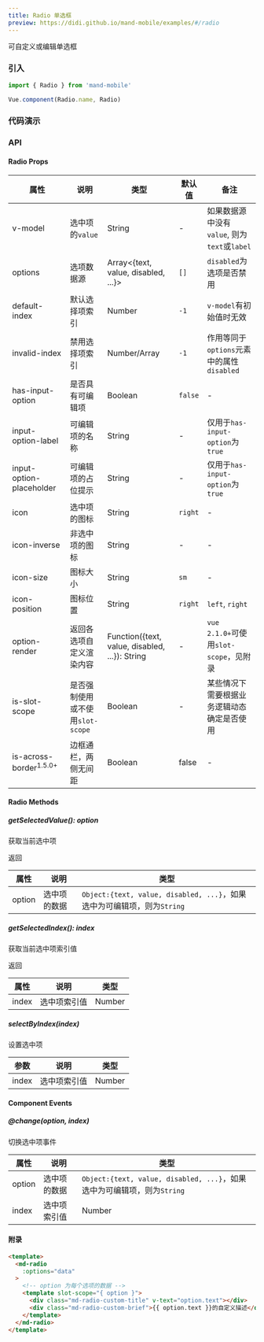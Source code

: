 ```yaml
---
title: Radio 单选框
preview: https://didi.github.io/mand-mobile/examples/#/radio
---
```


可自定义或编辑单选框

### 引入

```javascript
import { Radio } from 'mand-mobile'

Vue.component(Radio.name, Radio)
```

### 代码演示
<!-- DEMO -->

### API

#### Radio Props
|属性 | 说明 | 类型 | 默认值 | 备注|
|----|-----|------|------|------|
|v-model|选中项的`value`|String|-|如果数据源中没有`value`, 则为`text`或`label`|
|options|选项数据源|Array<{text, value, disabled, ...}>|`[]`|`disabled`为选项是否禁用|
|default-index|默认选择项索引|Number|`-1`|`v-model`有初始值时无效|
|invalid-index|禁用选择项索引|Number/Array|`-1`|作用等同于`options`元素中的属性`disabled`|
|has-input-option|是否具有可编辑项|Boolean|`false`|-|
|input-option-label|可编辑项的名称|String|-|仅用于`has-input-option`为`true`|
|input-option-placeholder|可编辑项的占位提示|String|-|仅用于`has-input-option`为`true`|
|icon|选中项的图标|String|`right`|-|
|icon-inverse|非选中项的图标|String|-|-|
|icon-size|图标大小|String|`sm`|-|
|icon-position|图标位置|String|`right`|`left`, `right`|
|option-render|返回各选项自定义渲染内容|Function({text, value, disabled, ...}): String|-|`vue 2.1.0+`可使用`slot-scope`，见附录|
|is-slot-scope|是否强制使用或不使用`slot-scope`|Boolean|-|某些情况下需要根据业务逻辑动态确定是否使用|
|is-across-border<sup class="version-after">1.5.0+</sup>|边框通栏，两侧无间距|Boolean|false|-|

#### Radio Methods

##### getSelectedValue(): option
获取当前选中项

返回

|属性 | 说明 | 类型|
|----|-----|------|
|option|选中项的数据|`Object:{text, value, disabled, ...}`，如果选中为可编辑项，则为`String`|

##### getSelectedIndex(): index
获取当前选中项索引值

返回

|属性 | 说明 | 类型|
|----|-----|------|
|index|选中项索引值|Number|

##### selectByIndex(index)
设置选中项

|参数 | 说明 | 类型|
|----|-----|------|
|index|选中项索引值|Number|

#### Component Events

##### @change(option, index)
切换选中项事件

|属性 | 说明 | 类型|
|----|-----|------|
|option|选中项的数据|`Object:{text, value, disabled, ...}`，如果选中为可编辑项，则为`String`|
|index|选中项索引值|Number|

#### 附录

```html
<template>
  <md-radio
    :options="data"
  >
    <!-- option 为每个选项的数据 -->
    <template slot-scope="{ option }">
      <div class="md-radio-custom-title" v-text="option.text"></div>
      <div class="md-radio-custom-brief">{{ option.text }}的自定义描述</div>
    </template>
  </md-radio>
</template>
```
